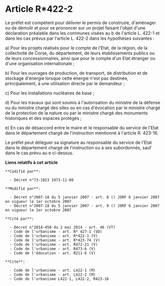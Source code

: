 # Article R*422-2

Le préfet est compétent pour délivrer le permis de construire, d'aménager ou de démolir et pour se prononcer sur un projet
faisant l'objet d'une déclaration préalable dans les communes visées au b de l'article L. 422-1 et dans les cas prévus par
l'article L. 422-2 dans les hypothèses suivantes :

a) Pour les projets réalisés pour le compte de l'Etat, de la région, de la collectivité de Corse, du département, de leurs
établissements publics ou de leurs concessionnaires, ainsi que pour le compte d'un Etat étranger ou d'une organisation
internationale ;

b) Pour les ouvrages de production, de transport, de distribution et de stockage d'énergie lorsque cette énergie n'est pas
destinée, principalement, à une utilisation directe par le demandeur ;

c) Pour les installations nucléaires de base ;

d) Pour les travaux qui sont soumis à l'autorisation du ministre de la défense ou du ministre chargé des sites ou en cas
d'évocation par le ministre chargé de la protection de la nature ou par le ministre chargé des monuments historiques et des
espaces protégés ;

e) En cas de désaccord entre le maire et le responsable du service de l'Etat dans le département chargé de l'instruction
mentionné à l'article R. 423-16.

Le préfet peut déléguer sa signature au responsable du service de l'Etat dans le département chargé de l'instruction ou à ses
subordonnés, sauf dans le cas prévu au e ci-dessus.

**Liens relatifs à cet article**

	**Codifié par**:

	  - Décret n°73-1023 1973-11-08

	**Modifié par**:

	  - Décret n°2007-18 du 5 janvier 2007 - art. 8 () JORF 6 janvier 2007 en vigueur le 1er octobre 2007
	  - Décret n°2007-18 du 5 janvier 2007 - art. 9 () JORF 6 janvier 2007 en vigueur le 1er octobre 2007

	**Cité par**:

	  - Décret n°2014-450 du 2 mai 2014 - art. 46 (VT)
	  - Code de l'urbanisme - art. R* 427-1 (VD)
	  - Code de l'urbanisme - art. R*422-1 (V)
	  - Code de l'urbanisme - art. R*423-74 (V)
	  - Code de l'urbanisme - art. R472-21 (V)
	  - Code de l'urbanisme - art. R473-6 (V)
	  - Code de l'éducation - art. R211-6 (V)

	**Cite**:

	  - Code de l'urbanisme - art. L422-1 (M)
	  - Code de l'urbanisme - art. L422-2 (M)
	  - Code de l'urbanisme L422-1, L422-2, R423-16

